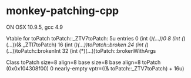 # monkey-patching-cpp

ON OSX 10.9.5, gcc 4.9

Vtable for toPatch
toPatch::_ZTV7toPatch: 5u entries
0     (int (*)(...))0
8     (int (*)(...))(& _ZTI7toPatch)
16    (int (*)(...))toPatch::broken
24    (int (*)(...))toPatch::brokenInt
32    (int (*)(...))toPatch::brokenWithArgs

Class toPatch
   size=8 align=8
   base size=8 base align=8
toPatch (0x0x104308f00) 0 nearly-empty
    vptr=((& toPatch::_ZTV7toPatch) + 16u)
    
    

